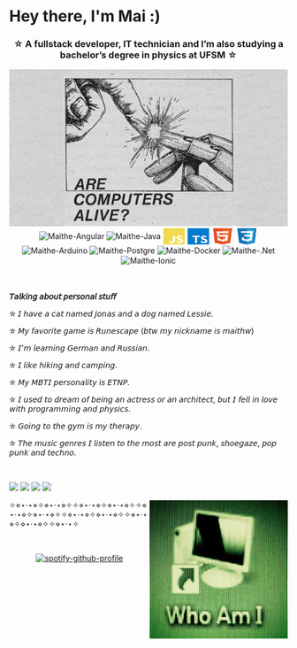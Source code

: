 <h1> Hey there, I'm Mai :) </h1>
<h3 align="center"> ☆ A fullstack developer, IT technician and I’m also studying a bachelor’s degree in physics at UFSM ☆ </h3>
 
</p align="center">
<img src="hello.jpg" />
 

<div align= "center"> 
  <img align="center" alt="Maithe-Angular" height="30" width="40" src="https://cdn.jsdelivr.net/gh/devicons/devicon/icons/angularjs/angularjs-original.svg">
  <img align="center" alt="Maithe-Java" height="30" width="40" src="https://cdn.jsdelivr.net/gh/devicons/devicon/icons/java/java-original.svg"> 
  <img align="center" alt="Maithe-ts" height="30" width="40" src="https://raw.githubusercontent.com/devicons/devicon/master/icons/javascript/javascript-plain.svg">
  <img align="center" alt="Maithe-Ts" height="30" width="40" src="https://raw.githubusercontent.com/devicons/devicon/master/icons/typescript/typescript-plain.svg">
  <img align="center" alt="Maithe-HTML" height="30" width="40" src="https://raw.githubusercontent.com/devicons/devicon/master/icons/html5/html5-original.svg">
  <img align="center" alt="Maithe-CSS" height="30" width="40" src="https://raw.githubusercontent.com/devicons/devicon/master/icons/css3/css3-original.svg">
  <img align="center" alt="Maithe-Arduino" height="30" width="40" src="https://cdn.jsdelivr.net/gh/devicons/devicon/icons/arduino/arduino-original.svg">
  <img align="center" alt="Maithe-Postgre" height="30" width="40" src="https://cdn.jsdelivr.net/gh/devicons/devicon/icons/python/python-original.svg">
  <img align="center" alt="Maithe-Docker" height="30" width="40" src="https://cdn.jsdelivr.net/gh/devicons/devicon/icons/docker/docker-original.svg">
  <img align="center" alt="Maithe-.Net" height="30" width="40" src="https://cdn.jsdelivr.net/gh/devicons/devicon/icons/dotnetcore/dotnetcore-original.svg">
  <img align="center" alt="Maithe-Ionic" height="30" width="40" src="https://cdn.jsdelivr.net/gh/devicons/devicon/icons/ionic/ionic-original.svg">
</div>
 
 <br />
<br />

**𝘛𝘢𝘭𝘬𝘪𝘯𝘨 𝘢𝘣𝘰𝘶𝘵 𝘱𝘦𝘳𝘴𝘰𝘯𝘢𝘭 𝘴𝘵𝘶𝘧𝘧**

✮ 𝘐 𝘩𝘢𝘷𝘦 𝘢 𝘤𝘢𝘵 𝘯𝘢𝘮𝘦𝘥 𝘑𝘰𝘯𝘢𝘴 𝘢𝘯𝘥 𝘢 𝘥𝘰𝘨 𝘯𝘢𝘮𝘦𝘥 𝘓𝘦𝘴𝘴𝘪𝘦.

✮ 𝘔𝘺 𝘧𝘢𝘷𝘰𝘳𝘪𝘵𝘦 𝘨𝘢𝘮𝘦 𝘪𝘴 𝘙𝘶𝘯𝘦𝘴𝘤𝘢𝘱𝘦 (𝘣𝘵𝘸 𝘮𝘺 𝘯𝘪𝘤𝘬𝘯𝘢𝘮𝘦 𝘪𝘴 𝘮𝘢𝘪𝘵𝘩𝘸)

✮ 𝘐'𝘮 𝘭𝘦𝘢𝘳𝘯𝘪𝘯𝘨 𝘎𝘦𝘳𝘮𝘢𝘯 𝘢𝘯𝘥 𝘙𝘶𝘴𝘴𝘪𝘢𝘯.

✮ 𝘐 𝘭𝘪𝘬𝘦 𝘩𝘪𝘬𝘪𝘯𝘨 𝘢𝘯𝘥 𝘤𝘢𝘮𝘱𝘪𝘯𝘨. 

✮ 𝘔𝘺 𝘔𝘉𝘛𝘐 𝘱𝘦𝘳𝘴𝘰𝘯𝘢𝘭𝘪𝘵𝘺 𝘪𝘴 𝘌𝘛𝘕𝘗.

✮ 𝘐 𝘶𝘴𝘦𝘥 𝘵𝘰 𝘥𝘳𝘦𝘢𝘮 𝘰𝘧 𝘣𝘦𝘪𝘯𝘨 𝘢𝘯 𝘢𝘤𝘵𝘳𝘦𝘴𝘴 𝘰𝘳 𝘢𝘯 𝘢𝘳𝘤𝘩𝘪𝘵𝘦𝘤𝘵, 𝘣𝘶𝘵 𝘐 
𝘧𝘦𝘭𝘭 𝘪𝘯 𝘭𝘰𝘷𝘦 𝘸𝘪𝘵𝘩 𝘱𝘳𝘰𝘨𝘳𝘢𝘮𝘮𝘪𝘯𝘨 𝘢𝘯𝘥 𝘱𝘩𝘺𝘴𝘪𝘤𝘴.

✮ 𝘎𝘰𝘪𝘯𝘨 𝘵𝘰 𝘵𝘩𝘦 𝘨𝘺𝘮 𝘪𝘴 𝘮𝘺 𝘵𝘩𝘦𝘳𝘢𝘱𝘺. 

✮ 𝘛𝘩𝘦 𝘮𝘶𝘴𝘪𝘤 𝘨𝘦𝘯𝘳𝘦𝘴 𝘐 𝘭𝘪𝘴𝘵𝘦𝘯 𝘵𝘰 𝘵𝘩𝘦 𝘮𝘰𝘴𝘵 𝘢𝘳𝘦 𝘱𝘰𝘴𝘵 𝘱𝘶𝘯𝘬, 𝘴𝘩𝘰𝘦𝘨𝘢𝘻𝘦, 𝘱𝘰𝘱 𝘱𝘶𝘯𝘬 𝘢𝘯𝘥 𝘵𝘦𝘤𝘩𝘯𝘰.

   <br>

<a href="https://instagram.com/maithesf" target="_blank"><img src="https://img.shields.io/badge/-Instagram-%23E4405F?style=for-the-badge&logo=instagram&logoColor=white" target="_blank"></a>
<a href="https://www.twitch.tv/maithw" target="_blank"><img src="https://img.shields.io/badge/Twitch-9146FF?style=for-the-badge&logo=twitch&logoColor=white" target="_blank"></a>
<a href = "mailto:maitheferrao@gmail.com"><img src="https://img.shields.io/badge/Gmail-D14836?style=for-the-badge&logo=gmail&logoColor=white" target="_blank"></a>
<a href="https://br.linkedin.com/in/maithê-saldanha-242138207/en?" target="_blank"><img src="https://img.shields.io/badge/-LinkedIn-%230077B5?style=for-the-badge&logo=linkedin&logoColor=white" target="_blank"></a>   



<img align="right" alt="jpg" width="250px" src="WhoAmI.jpg" />


✧⋄⋆⋅⋆⋄✧⋄⋆⋅⋆⋄✧✧⋄⋆⋅⋆⋄✧⋄⋆⋅⋆⋄✧✧⋄⋆⋅⋆⋄✧⋄⋆⋅⋆⋄✧✧⋄⋆⋅⋆⋄✧⋄⋆⋅⋆⋄✧✧⋄⋆⋅⋆⋄✧⋄⋆⋅⋆⋄✧✧⋄⋆⋅⋆✧

   <br>
   
 <div align= "center"> 
 
[![spotify-github-profile](https://spotify-github-profile.vercel.app/api/view?uid=maisaldanha&cover_image=false&theme=default)](https://spotify-github-profile.vercel.app/api/view?uid=maisaldanha&redirect=true)
 </div>
 

